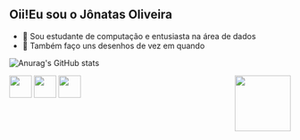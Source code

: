 ## Oii!Eu sou o Jônatas Oliveira 

- 🌱 Sou estudante de computação e entusiasta na área de dados
- 🌱 Também faço uns desenhos de vez em quando

![Anurag's GitHub stats](https://github-readme-stats.vercel.app/api?username=Jonatas-G-Oliveira&show_icons=true&theme=dracula)

<div style = "display: inline_block><br>
  <img align = "left" heigh ="30" width = "40"  src="https://cdn.jsdelivr.net/gh/devicons/devicon@latest/icons/python/python-plain.svg" />
  <img align = "center" heigh ="30" width = "40" src="https://cdn.jsdelivr.net/gh/devicons/devicon@latest/icons/java/java-plain.svg" />
  <img align = "center" heigh ="30" width = "40" src="https://cdn.jsdelivr.net/gh/devicons/devicon@latest/icons/microsoftsqlserver/microsoftsqlserver-plain-wordmark.svg" />
  <img align = "center" heigh ="30" width = "40" src="https://cdn.jsdelivr.net/gh/devicons/devicon@latest/icons/c/c-plain.svg" />
  
  <img align = "right" src="https://github.com/Jonatas-G-Oliveira/Jonatas-G-Oliveira/assets/130922069/2deb736d-2a7f-4f5f-a8bd-89d8b8eecefb" width =" 100px"/>
</div>




